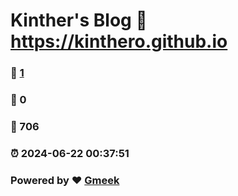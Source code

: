 # Kinther's Blog :link: https://kinthero.github.io 
### :page_facing_up: [1](https://kinthero.github.io/tag.html) 
### :speech_balloon: 0 
### :hibiscus: 706 
### :alarm_clock: 2024-06-22 00:37:51 
### Powered by :heart: [Gmeek](https://github.com/Meekdai/Gmeek)
